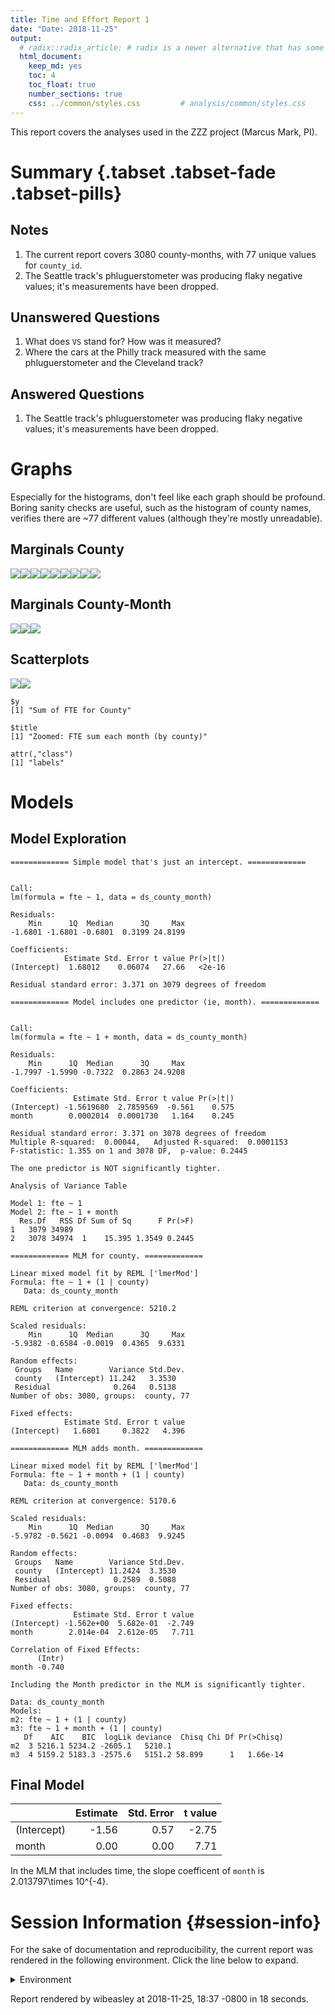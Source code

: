 ```yaml
---
title: Time and Effort Report 1
date: "Date: 2018-11-25"
output:
  # radix::radix_article: # radix is a newer alternative that has some advantages over `html_document`.
  html_document:
    keep_md: yes
    toc: 4
    toc_float: true
    number_sections: true
    css: ../common/styles.css         # analysis/common/styles.css
---
```


This report covers the analyses used in the ZZZ project (Marcus Mark, PI).

<!--  Set the working directory to the repository's base directory; this assumes the report is nested inside of two directories.-->


<!-- Set the report-wide options, and point to the external code file. -->


<!-- Load 'sourced' R files.  Suppress the output when loading sources. -->


<!-- Load packages, or at least verify they're available on the local machine.  Suppress the output when loading packages. -->


<!-- Load any global functions and variables declared in the R file.  Suppress the output. -->


<!-- Declare any global functions specific to a Rmd output.  Suppress the output. -->


<!-- Load the datasets.   -->


<!-- Tweak the datasets.   -->


Summary {.tabset .tabset-fade .tabset-pills}
===========================================================================

Notes
---------------------------------------------------------------------------

1. The current report covers 3080 county-months, with 77 unique values for `county_id`.
1. The Seattle track's phluguerstometer was producing flaky negative values; it's measurements have been dropped.


Unanswered Questions
---------------------------------------------------------------------------

1. What does `VS` stand for?  How was it measured?
1. Where the cars at the Philly track measured with the same phluguerstometer and the Cleveland track?


Answered Questions
---------------------------------------------------------------------------

1. The Seattle track's phluguerstometer was producing flaky negative values; it's measurements have been dropped.


Graphs
===========================================================================
Especially for the histograms, don't feel like each graph should be profound.
Boring sanity checks are useful,
such as the histogram of county names,
verifies there are ~77 different values (although they're mostly unreadable).


Marginals County
---------------------------------------------------------------------------

![](figure-png/marginals-county-1.png)<!-- -->![](figure-png/marginals-county-2.png)<!-- -->![](figure-png/marginals-county-3.png)<!-- -->![](figure-png/marginals-county-4.png)<!-- -->![](figure-png/marginals-county-5.png)<!-- -->![](figure-png/marginals-county-6.png)<!-- -->![](figure-png/marginals-county-7.png)<!-- -->![](figure-png/marginals-county-8.png)<!-- -->![](figure-png/marginals-county-9.png)<!-- -->

Marginals County-Month
---------------------------------------------------------------------------

![](figure-png/marginals-county-month-1.png)<!-- -->![](figure-png/marginals-county-month-2.png)<!-- -->![](figure-png/marginals-county-month-3.png)<!-- -->


Scatterplots
---------------------------------------------------------------------------

![](figure-png/scatterplots-1.png)<!-- -->![](figure-png/scatterplots-2.png)<!-- -->

```
$y
[1] "Sum of FTE for County"

$title
[1] "Zoomed: FTE sum each month (by county)"

attr(,"class")
[1] "labels"
```


Models
===========================================================================

Model Exploration
---------------------------------------------------------------------------

```
============= Simple model that's just an intercept. =============
```

```

Call:
lm(formula = fte ~ 1, data = ds_county_month)

Residuals:
    Min      1Q  Median      3Q     Max 
-1.6801 -1.6801 -0.6801  0.3199 24.8199 

Coefficients:
            Estimate Std. Error t value Pr(>|t|)
(Intercept)  1.68012    0.06074   27.66   <2e-16

Residual standard error: 3.371 on 3079 degrees of freedom
```

```
============= Model includes one predictor (ie, month). =============
```

```

Call:
lm(formula = fte ~ 1 + month, data = ds_county_month)

Residuals:
    Min      1Q  Median      3Q     Max 
-1.7997 -1.5990 -0.7322  0.2863 24.9208 

Coefficients:
              Estimate Std. Error t value Pr(>|t|)
(Intercept) -1.5619680  2.7859569  -0.561    0.575
month        0.0002014  0.0001730   1.164    0.245

Residual standard error: 3.371 on 3078 degrees of freedom
Multiple R-squared:  0.00044,	Adjusted R-squared:  0.0001153 
F-statistic: 1.355 on 1 and 3078 DF,  p-value: 0.2445
```

```
The one predictor is NOT significantly tighter.
```

```
Analysis of Variance Table

Model 1: fte ~ 1
Model 2: fte ~ 1 + month
  Res.Df   RSS Df Sum of Sq      F Pr(>F)
1   3079 34989                           
2   3078 34974  1    15.395 1.3549 0.2445
```

```
============= MLM for county. =============
```

```
Linear mixed model fit by REML ['lmerMod']
Formula: fte ~ 1 + (1 | county)
   Data: ds_county_month

REML criterion at convergence: 5210.2

Scaled residuals: 
    Min      1Q  Median      3Q     Max 
-5.9382 -0.6584 -0.0019  0.4365  9.6331 

Random effects:
 Groups   Name        Variance Std.Dev.
 county   (Intercept) 11.242   3.3530  
 Residual              0.264   0.5138  
Number of obs: 3080, groups:  county, 77

Fixed effects:
            Estimate Std. Error t value
(Intercept)   1.6801     0.3822   4.396
```

```
============= MLM adds month. =============
```

```
Linear mixed model fit by REML ['lmerMod']
Formula: fte ~ 1 + month + (1 | county)
   Data: ds_county_month

REML criterion at convergence: 5170.6

Scaled residuals: 
    Min      1Q  Median      3Q     Max 
-5.9782 -0.5621 -0.0094  0.4683  9.9245 

Random effects:
 Groups   Name        Variance Std.Dev.
 county   (Intercept) 11.2424  3.3530  
 Residual              0.2589  0.5088  
Number of obs: 3080, groups:  county, 77

Fixed effects:
              Estimate Std. Error t value
(Intercept) -1.562e+00  5.682e-01  -2.749
month        2.014e-04  2.612e-05   7.711

Correlation of Fixed Effects:
      (Intr)
month -0.740
```

```
Including the Month predictor in the MLM is significantly tighter.
```

```
Data: ds_county_month
Models:
m2: fte ~ 1 + (1 | county)
m3: fte ~ 1 + month + (1 | county)
   Df    AIC    BIC  logLik deviance  Chisq Chi Df Pr(>Chisq)
m2  3 5216.1 5234.2 -2605.1   5210.1                         
m3  4 5159.2 5183.3 -2575.6   5151.2 58.899      1   1.66e-14
```


Final Model
---------------------------------------------------------------------------


|            | Estimate| Std. Error| t value|
|:-----------|--------:|----------:|-------:|
|(Intercept) |    -1.56|       0.57|   -2.75|
|month       |     0.00|       0.00|    7.71|

In the MLM that includes time, the slope coefficent of `month` is 2.013797\times 10^{-4}.


Session Information {#session-info}
===========================================================================

For the sake of documentation and reproducibility, the current report was rendered in the following environment.  Click the line below to expand.

<details>
  <summary>Environment <span class="glyphicon glyphicon-plus-sign"></span></summary>

```
─ Session info ──────────────────────────────────────────────────────────
 setting  value                       
 version  R version 3.5.1 (2018-07-02)
 os       Ubuntu 18.04.1 LTS          
 system   x86_64, linux-gnu           
 ui       RStudio                     
 language (EN)                        
 collate  en_US.UTF-8                 
 ctype    en_US.UTF-8                 
 tz       America/Vancouver           
 date     2018-11-25                  

─ Packages ──────────────────────────────────────────────────────────────
 package         * version     date       lib
 assertthat        0.2.0       2017-04-11 [1]
 backports         1.1.2       2017-12-13 [1]
 base64enc         0.1-3       2015-07-28 [1]
 bindr             0.1.1       2018-03-13 [1]
 bindrcpp        * 0.2.2       2018-03-29 [1]
 bit               1.1-14      2018-05-29 [1]
 bit64             0.9-7       2017-05-08 [1]
 blob              1.1.1       2018-03-25 [1]
 callr             3.0.0       2018-08-24 [1]
 checkmate         1.8.9-9000  2018-11-18 [1]
 cli               1.0.1       2018-09-25 [1]
 colorspace        1.3-2       2016-12-14 [1]
 config            0.3         2018-03-27 [1]
 crayon            1.3.4       2017-09-16 [1]
 DBI               1.0.0       2018-05-02 [1]
 desc              1.2.0       2018-05-01 [1]
 devtools          2.0.1       2018-10-26 [1]
 digest            0.6.18      2018-10-10 [1]
 dplyr             0.7.8       2018-11-10 [1]
 evaluate          0.12        2018-10-09 [1]
 fs                1.2.6       2018-08-23 [1]
 ggplot2         * 3.1.0       2018-10-25 [1]
 glue              1.3.0       2018-07-17 [1]
 gtable            0.2.0       2016-02-26 [1]
 highr             0.7         2018-06-09 [1]
 hms               0.4.2.9001  2018-08-18 [1]
 htmltools         0.3.6       2017-04-28 [1]
 knitr           * 1.20        2018-02-20 [1]
 labeling          0.3         2014-08-23 [1]
 lattice           0.20-38     2018-11-04 [4]
 lazyeval          0.2.1       2017-10-29 [1]
 lme4            * 1.1-19      2018-11-10 [1]
 lubridate         1.7.4       2018-04-11 [1]
 magrittr        * 1.5         2014-11-22 [1]
 MASS              7.3-51.1    2018-11-01 [4]
 Matrix          * 1.2-15      2018-11-01 [4]
 memoise           1.1.0       2017-04-21 [1]
 minqa             1.2.4       2014-10-09 [1]
 munsell           0.5.0       2018-06-12 [1]
 nlme              3.1-137     2018-04-07 [4]
 nloptr            1.2.1       2018-10-03 [1]
 odbc              1.1.6       2018-06-09 [1]
 OuhscMunge        0.1.9.9009  2018-10-30 [1]
 pillar            1.3.0       2018-07-14 [1]
 pkgbuild          1.0.2       2018-10-16 [1]
 pkgconfig         2.0.2       2018-08-16 [1]
 pkgload           1.0.2       2018-10-29 [1]
 plyr              1.8.4       2016-06-08 [1]
 prettyunits       1.0.2       2015-07-13 [1]
 processx          3.2.0       2018-08-16 [1]
 ps                1.2.1       2018-11-06 [1]
 purrr             0.2.5       2018-05-29 [1]
 R6                2.3.0       2018-10-04 [1]
 Rcpp              1.0.0       2018-11-07 [1]
 RcppRoll          0.3.0       2018-06-05 [1]
 readr             1.2.1       2018-11-22 [1]
 remotes           2.0.2       2018-10-30 [1]
 rlang             0.3.0.1     2018-10-25 [1]
 rmarkdown         1.10        2018-06-11 [1]
 rprojroot         1.3-2       2018-01-03 [1]
 RSQLite           2.1.1       2018-05-06 [1]
 rstudioapi        0.8         2018-10-02 [1]
 scales            1.0.0       2018-08-09 [1]
 sessioninfo       1.1.1       2018-11-05 [1]
 stringi           1.2.4       2018-07-20 [1]
 stringr           1.3.1       2018-05-10 [1]
 TabularManifest   0.1-16.9003 2018-08-18 [1]
 testit            0.8.1       2018-10-29 [1]
 testthat          2.0.1       2018-10-13 [1]
 tibble            1.4.2       2018-01-22 [1]
 tidyr             0.8.2       2018-10-28 [1]
 tidyselect        0.2.5       2018-10-11 [1]
 usethis           1.4.0       2018-08-14 [1]
 viridisLite       0.3.0       2018-02-01 [1]
 withr             2.1.2       2018-03-15 [1]
 yaml              2.2.0       2018-07-25 [1]
 zoo               1.8-4       2018-09-19 [1]
 source                                  
 CRAN (R 3.5.1)                          
 CRAN (R 3.5.1)                          
 CRAN (R 3.5.1)                          
 CRAN (R 3.5.1)                          
 CRAN (R 3.5.1)                          
 CRAN (R 3.5.1)                          
 CRAN (R 3.5.1)                          
 CRAN (R 3.5.1)                          
 CRAN (R 3.5.1)                          
 Github (mllg/checkmate@5d3bf37)         
 CRAN (R 3.5.1)                          
 CRAN (R 3.5.1)                          
 CRAN (R 3.5.1)                          
 CRAN (R 3.5.1)                          
 CRAN (R 3.5.1)                          
 CRAN (R 3.5.1)                          
 CRAN (R 3.5.1)                          
 CRAN (R 3.5.1)                          
 CRAN (R 3.5.1)                          
 CRAN (R 3.5.1)                          
 CRAN (R 3.5.1)                          
 CRAN (R 3.5.1)                          
 CRAN (R 3.5.1)                          
 CRAN (R 3.5.1)                          
 CRAN (R 3.5.1)                          
 Github (tidyverse/hms@979286f)          
 CRAN (R 3.5.1)                          
 CRAN (R 3.5.1)                          
 CRAN (R 3.5.1)                          
 CRAN (R 3.5.1)                          
 CRAN (R 3.5.1)                          
 CRAN (R 3.5.1)                          
 CRAN (R 3.5.1)                          
 CRAN (R 3.5.1)                          
 CRAN (R 3.5.1)                          
 CRAN (R 3.5.1)                          
 CRAN (R 3.5.1)                          
 CRAN (R 3.5.1)                          
 CRAN (R 3.5.1)                          
 CRAN (R 3.5.0)                          
 CRAN (R 3.5.1)                          
 CRAN (R 3.5.1)                          
 local                                   
 CRAN (R 3.5.1)                          
 CRAN (R 3.5.1)                          
 CRAN (R 3.5.1)                          
 CRAN (R 3.5.1)                          
 CRAN (R 3.5.1)                          
 CRAN (R 3.5.1)                          
 CRAN (R 3.5.1)                          
 CRAN (R 3.5.1)                          
 CRAN (R 3.5.1)                          
 CRAN (R 3.5.1)                          
 CRAN (R 3.5.1)                          
 CRAN (R 3.5.1)                          
 CRAN (R 3.5.1)                          
 CRAN (R 3.5.1)                          
 CRAN (R 3.5.1)                          
 CRAN (R 3.5.1)                          
 CRAN (R 3.5.1)                          
 CRAN (R 3.5.1)                          
 CRAN (R 3.5.1)                          
 CRAN (R 3.5.1)                          
 CRAN (R 3.5.1)                          
 CRAN (R 3.5.1)                          
 CRAN (R 3.5.1)                          
 Github (Melinae/TabularManifest@4cbc21c)
 Github (yihui/testit@219f6f4)           
 CRAN (R 3.5.1)                          
 CRAN (R 3.5.1)                          
 CRAN (R 3.5.1)                          
 CRAN (R 3.5.1)                          
 CRAN (R 3.5.1)                          
 CRAN (R 3.5.1)                          
 CRAN (R 3.5.1)                          
 CRAN (R 3.5.1)                          
 CRAN (R 3.5.1)                          

[1] /home/wibeasley/R/x86_64-pc-linux-gnu-library/3.5
[2] /usr/local/lib/R/site-library
[3] /usr/lib/R/site-library
[4] /usr/lib/R/library
```
</details>



Report rendered by wibeasley at 2018-11-25, 18:37 -0800 in 18 seconds.
